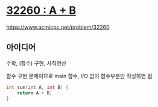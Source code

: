 # [32260 : A + B](https://www.acmicpc.net/problem/32260)
https://www.acmicpc.net/problem/32260

## 아이디어
수학, (함수) 구현, 사칙연산

함수 구현 문제이므로 main 함수, I/O 없이 함수부분만 작성하면 됨
```cpp
int sum(int A, int B) {
	return A + B;
}
```